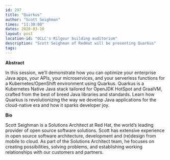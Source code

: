 ```yaml
---
id: 297
title: "Quarkus"
author: "Scott Seighman"
times: "11:30:00"
dates: 2020-03-10
layout: post
location-id: "OCLC's Kilgour building auditorium"  
description: "Scott Seighman of RedHat will be presenting Quarkus"
tags: 
---
```

**Abstract**

In this session, we’ll demonstrate how you can optimize your enterprise Java apps, your APIs, your microservices, and your serverless functions for a Kubernetes/OpenShift environment using Quarkus. Quarkus is a Kubernetes Native Java stack tailored for OpenJDK HotSpot and GraalVM, crafted from the best of breed Java libraries and standards. Learn how Quarkus is revolutionizing the way we develop Java applications for the cloud-native era and how it sparks developer joy.

**Bio**

Scott Seighman is a Solutions Architect at Red Hat, the world’s leading provider of open source software solutions. Scott has extensive experience in open source software architecture, development and (re)design from mobile to cloud. As part of the Solutions Architect team, he focuses on creating possibilities, solving problems, and establishing working relationships with our customers and partners.
